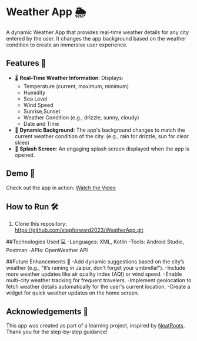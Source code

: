 # Weather App 🌦️

A dynamic Weather App that provides real-time weather details for any city entered by the user. It changes the app background based on the weather condition to create an immersive user experience.

## Features 🚀
- 🌡️ **Real-Time Weather Information**: Displays:
  - Temperature (current, maximum, minimum)
  - Humidity
  - Sea Level
  - Wind Speed
  - Sunrise,Sunset
  - Weather Condition (e.g., drizzle, sunny, cloudy)
  - Date and Time
- 🎨 **Dynamic Background**: The app's background changes to match the current weather condition of the city. (e.g., rain for drizzle, sun for clear skies)
- 🌟 **Splash Screen**: An engaging splash screen displayed when the app is opened.

## Demo 📸
Check out the app in action: [Watch the Video](https://drive.google.com/file/d/1IHJqX8Z4DoVn2wcB-Q5me0vEhqw1Maou/view?usp=sharing)


## How to Run 🛠️
1. Clone this repository:
   https://github.com/stepforward2023/WeatherApp.git

##Technologies Used 💻
-Languages: XML, Kotlin
-Tools: Android Studio, Postman
-APIs: OpenWeather API

##Future Enhancements 📝
-Add dynamic suggestions based on the city’s weather (e.g., "It’s raining in Jaipur, don’t forget your umbrella!").
-Include more weather updates like air quality index (AQI) or wind speed.
-Enable multi-city weather tracking for frequent travelers.
-Implement geolocation to fetch weather details automatically for the user's current location.
-Create a widget for quick weather updates on the home screen.

## Acknowledgements 🙌
This app was created as part of a learning project, inspired by [NeatRoots](https://www.youtube.com/@NeatRoots). Thank you for the step-by-step guidance!



